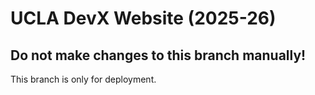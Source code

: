 # UCLA DevX Website (2025-26)
## Do not make changes to this branch manually!
This branch is only for deployment. 
